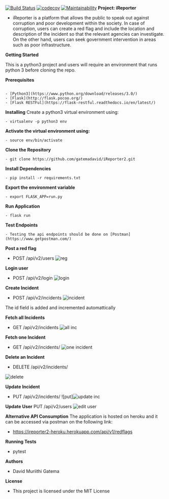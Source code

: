 [![Build Status](https://travis-ci.com/gatemadavid/iReporter2.svg?branch=develop)](https://travis-ci.com/gatemadavid/iReporter2)
[![codecov](https://codecov.io/gh/gatemadavid/iReporter2/branch/develop/graph/badge.svg)](https://codecov.io/gh/gatemadavid/iReporter2) [![Maintainability](https://api.codeclimate.com/v1/badges/096a1db123c0f124022e/maintainability)](https://codeclimate.com/github/gatemadavid/iReporter2/maintainability)
**Project: iReporter**

- iReporter is a platform that allows the public to speak out against corruption and poor development within the society. In case of corruption, users can create a red flag and include the location and description of the incident so that the relevant agencies can investigate. On the other hand, users can seek government intervention in areas such as poor infrastructure.

**Getting Started**

This is a python3 project and users will require an environment that runs python 3 before cloning the repo.

**Prerequisites**

```

- [Python3](https://www.python.org/download/releases/3.0/)
- [Flask](http://flask.pocoo.org/)
- [Flask RESTFul](https://flask-restful.readthedocs.io/en/latest/)

```

**Installing**
Create a python3 virtual environment using:

```
- virtualenv -p python3 env

```

**Activate the virtual environment using:**

```
- source env/bin/activate
```

**Clone the Repository**

```
- git clone https://github.com/gatemadavid/iReporter2.git

```

**Install Dependencies**

```
- pip install -r requirements.txt
```

**Export the environment variable**

```
- export FLASK_APP=run.py
```

**Run Application**

```
- flask run
```

**Test Endpoints**

```
- Testing the api endpoints should be done on [Postman](https://www.getpostman.com/)
```

**Post a red flag**

- POST /api/v2/users
  ![reg](https://user-images.githubusercontent.com/27230922/50077780-659ecf80-01f6-11e9-9420-99c12c7dc859.png)

**Login user**

- POST /api/v2/login
  ![login](https://user-images.githubusercontent.com/27230922/50078045-fd042280-01f6-11e9-8aef-4ab48c96ad68.png)

**Create Incident**

- POST /api/v2/incidents
  ![incident](https://user-images.githubusercontent.com/27230922/50078120-2e7cee00-01f7-11e9-915c-b5f74da784eb.png)

The id field is added and incremented automattically

**Fetch all Incidents**

- GET /api/v2/incidents
  ![all inc](https://user-images.githubusercontent.com/27230922/50078278-9cc1b080-01f7-11e9-972b-bb193864d522.png)

**Fetch one Incident**

- GET /api/v2/incidents/<id>
  ![one incident](https://user-images.githubusercontent.com/27230922/50078193-6421d700-01f7-11e9-8421-821ef12db27b.png)

**Delete an Incident**

- DELETE /api/v2/incidents/<id>

![delete](https://user-images.githubusercontent.com/27230922/50078332-bbc04280-01f7-11e9-8a7c-b57e207775b9.png)

**Update Incident**

- PUT /api/v2/incidents/<id>
  ![put]![update inc](https://user-images.githubusercontent.com/27230922/50078396-eca07780-01f7-11e9-8e30-e90202cde035.png)

**Update User**
PUT /api/v2/users<id>
![edit user](https://user-images.githubusercontent.com/27230922/50078573-69cbec80-01f8-11e9-8b9e-5a44543b0da6.png)

**Alternative API Consumption**
The application is hosted on heroku and it can be accessed via postman on the following link:

- https://ireporter2-heroku.herokuapp.com/api/v1/redflags

**Running Tests**

- pytest

**Authors**

- David Muriithi Gatema

**License**

- This project is licensed under the MIT License
